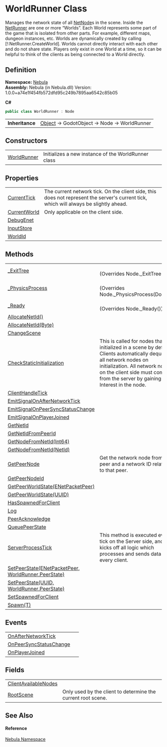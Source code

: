 # WorldRunner Class


Manages the network state of all <a href="T_Nebula_NetNode">NetNode</a>s in the scene. Inside the <a href="T_Nebula_NetRunner">NetRunner</a> are one or more “Worlds”. Each World represents some part of the game that is isolated from other parts. For example, different maps, dungeon instances, etc. Worlds are dynamically created by calling [!:NetRunner.CreateWorld]. Worlds cannot directly interact with each other and do not share state. Players only exist in one World at a time, so it can be helpful to think of the clients as being connected to a World directly.



## Definition
**Namespace:** <a href="N_Nebula">Nebula</a>  
**Assembly:** Nebula (in Nebula.dll) Version: 1.0.0+a74e1f454fb572dfd95c249b7895aa6542c85b05

**C#**
``` C#
public class WorldRunner : Node
```

<table><tr><td><strong>Inheritance</strong></td><td><a href="https://learn.microsoft.com/dotnet/api/system.object" target="_blank" rel="noopener noreferrer">Object</a>  →  GodotObject  →  Node  →  WorldRunner</td></tr>
</table>



## Constructors
<table>
<tr>
<td><a href="M_Nebula_WorldRunner__ctor">WorldRunner</a></td>
<td>Initializes a new instance of the WorldRunner class</td></tr>
</table>

## Properties
<table>
<tr>
<td><a href="P_Nebula_WorldRunner_CurrentTick">CurrentTick</a></td>
<td>The current network tick. On the client side, this does not represent the server's current tick, which will always be slightly ahead.</td></tr>
<tr>
<td><a href="P_Nebula_WorldRunner_CurrentWorld">CurrentWorld</a></td>
<td>Only applicable on the client side.</td></tr>
<tr>
<td><a href="P_Nebula_WorldRunner_DebugEnet">DebugEnet</a></td>
<td> </td></tr>
<tr>
<td><a href="P_Nebula_WorldRunner_InputStore">InputStore</a></td>
<td> </td></tr>
<tr>
<td><a href="P_Nebula_WorldRunner_WorldId">WorldId</a></td>
<td> </td></tr>
</table>

## Methods
<table>
<tr>
<td><a href="M_Nebula_WorldRunner__ExitTree">_ExitTree</a></td>
<td><br />(Overrides Node._ExitTree())</td></tr>
<tr>
<td><a href="M_Nebula_WorldRunner__PhysicsProcess">_PhysicsProcess</a></td>
<td><br />(Overrides Node._PhysicsProcess(Double))</td></tr>
<tr>
<td><a href="M_Nebula_WorldRunner__Ready">_Ready</a></td>
<td><br />(Overrides Node._Ready())</td></tr>
<tr>
<td><a href="M_Nebula_WorldRunner_AllocateNetId">AllocateNetId()</a></td>
<td> </td></tr>
<tr>
<td><a href="M_Nebula_WorldRunner_AllocateNetId_1">AllocateNetId(Byte)</a></td>
<td> </td></tr>
<tr>
<td><a href="M_Nebula_WorldRunner_ChangeScene">ChangeScene</a></td>
<td> </td></tr>
<tr>
<td><a href="M_Nebula_WorldRunner_CheckStaticInitialization">CheckStaticInitialization</a></td>
<td>This is called for nodes that are initialized in a scene by default. Clients automatically dequeue all network nodes on initialization. All network nodes on the client side must come from the server by gaining Interest in the node.</td></tr>
<tr>
<td><a href="M_Nebula_WorldRunner_ClientHandleTick">ClientHandleTick</a></td>
<td> </td></tr>
<tr>
<td><a href="M_Nebula_WorldRunner_EmitSignalOnAfterNetworkTick">EmitSignalOnAfterNetworkTick</a></td>
<td> </td></tr>
<tr>
<td><a href="M_Nebula_WorldRunner_EmitSignalOnPeerSyncStatusChange">EmitSignalOnPeerSyncStatusChange</a></td>
<td> </td></tr>
<tr>
<td><a href="M_Nebula_WorldRunner_EmitSignalOnPlayerJoined">EmitSignalOnPlayerJoined</a></td>
<td> </td></tr>
<tr>
<td><a href="M_Nebula_WorldRunner_GetNetId">GetNetId</a></td>
<td> </td></tr>
<tr>
<td><a href="M_Nebula_WorldRunner_GetNetIdFromPeerId">GetNetIdFromPeerId</a></td>
<td> </td></tr>
<tr>
<td><a href="M_Nebula_WorldRunner_GetNodeFromNetId_1">GetNodeFromNetId(Int64)</a></td>
<td> </td></tr>
<tr>
<td><a href="M_Nebula_WorldRunner_GetNodeFromNetId">GetNodeFromNetId(NetId)</a></td>
<td> </td></tr>
<tr>
<td><a href="M_Nebula_WorldRunner_GetPeerNode">GetPeerNode</a></td>
<td>Get the network node from a peer and a network ID relative to that peer.</td></tr>
<tr>
<td><a href="M_Nebula_WorldRunner_GetPeerNodeId">GetPeerNodeId</a></td>
<td> </td></tr>
<tr>
<td><a href="M_Nebula_WorldRunner_GetPeerWorldState">GetPeerWorldState(ENetPacketPeer)</a></td>
<td> </td></tr>
<tr>
<td><a href="M_Nebula_WorldRunner_GetPeerWorldState_1">GetPeerWorldState(UUID)</a></td>
<td> </td></tr>
<tr>
<td><a href="M_Nebula_WorldRunner_HasSpawnedForClient">HasSpawnedForClient</a></td>
<td> </td></tr>
<tr>
<td><a href="M_Nebula_WorldRunner_Log">Log</a></td>
<td> </td></tr>
<tr>
<td><a href="M_Nebula_WorldRunner_PeerAcknowledge">PeerAcknowledge</a></td>
<td> </td></tr>
<tr>
<td><a href="M_Nebula_WorldRunner_QueuePeerState">QueuePeerState</a></td>
<td> </td></tr>
<tr>
<td><a href="M_Nebula_WorldRunner_ServerProcessTick">ServerProcessTick</a></td>
<td>This method is executed every tick on the Server side, and kicks off all logic which processes and sends data to every client.</td></tr>
<tr>
<td><a href="M_Nebula_WorldRunner_SetPeerState">SetPeerState(ENetPacketPeer, WorldRunner.PeerState)</a></td>
<td> </td></tr>
<tr>
<td><a href="M_Nebula_WorldRunner_SetPeerState_1">SetPeerState(UUID, WorldRunner.PeerState)</a></td>
<td> </td></tr>
<tr>
<td><a href="M_Nebula_WorldRunner_SetSpawnedForClient">SetSpawnedForClient</a></td>
<td> </td></tr>
<tr>
<td><a href="M_Nebula_WorldRunner_Spawn__1">Spawn(T)</a></td>
<td> </td></tr>
</table>

## Events
<table>
<tr>
<td><a href="E_Nebula_WorldRunner_OnAfterNetworkTick">OnAfterNetworkTick</a></td>
<td> </td></tr>
<tr>
<td><a href="E_Nebula_WorldRunner_OnPeerSyncStatusChange">OnPeerSyncStatusChange</a></td>
<td> </td></tr>
<tr>
<td><a href="E_Nebula_WorldRunner_OnPlayerJoined">OnPlayerJoined</a></td>
<td> </td></tr>
</table>

## Fields
<table>
<tr>
<td><a href="F_Nebula_WorldRunner_ClientAvailableNodes">ClientAvailableNodes</a></td>
<td> </td></tr>
<tr>
<td><a href="F_Nebula_WorldRunner_RootScene">RootScene</a></td>
<td>Only used by the client to determine the current root scene.</td></tr>
</table>

## See Also


#### Reference
<a href="N_Nebula">Nebula Namespace</a>  
